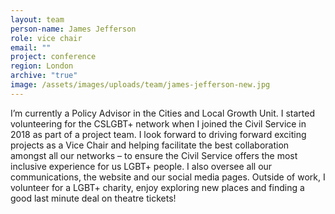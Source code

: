 ```yaml
---
layout: team
person-name: James Jefferson
role: vice chair
email: ""
project: conference
region: London
archive: "true"
image: /assets/images/uploads/team/james-jefferson-new.jpg
---
```


I’m currently a Policy Advisor in the Cities and Local Growth Unit. I started volunteering for the CSLGBT+ network when I joined the Civil Service in 2018 as part of a project team. I look forward to driving forward exciting projects as a Vice Chair and helping facilitate the best collaboration amongst all our networks – to ensure the Civil Service offers the most inclusive experience for us LGBT+ people. I also oversee all our communications, the website and our social media pages. Outside of work, I volunteer for a LGBT+ charity, enjoy exploring new places and finding a good last minute deal on theatre tickets!